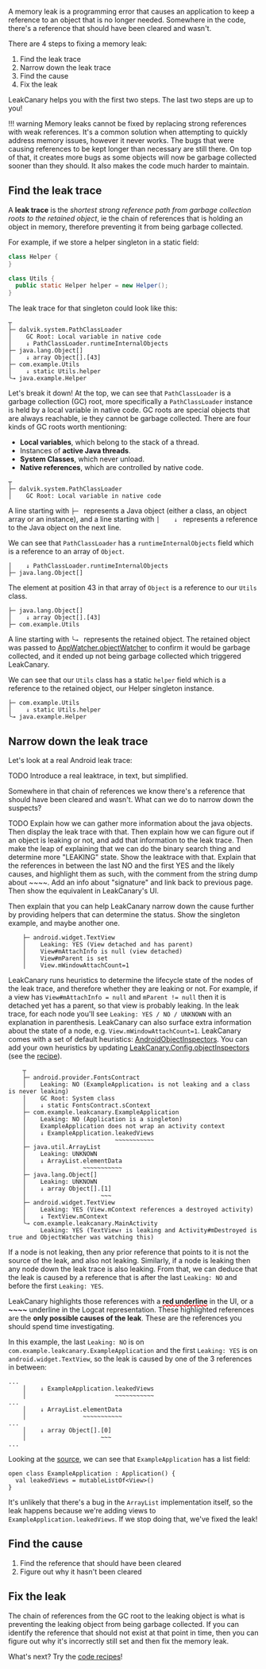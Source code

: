 A memory leak is a programming error that causes an application to keep a reference to an object that is no longer needed. Somewhere in the code, there's a reference that should have been cleared and wasn't.

There are 4 steps to fixing a memory leak:

1. Find the leak trace
2. Narrow down the leak trace
3. Find the cause
4. Fix the leak

LeakCanary helps you with the first two steps. The last two steps are up to you!

!!! warning
    Memory leaks cannot be fixed by replacing strong references with weak references. It's a common solution when attempting to quickly address memory issues, however it never works. The bugs that were causing references to be kept longer than necessary are still there. On top of that, it creates more bugs as some objects will now be garbage collected sooner than they should. It also makes the code much harder to maintain.

## Find the leak trace

A **leak trace** is the *shortest strong reference path from garbage collection roots to the retained object*, ie the chain of references that is holding an object in memory, therefore preventing it from being garbage collected.

For example, if we store a helper singleton in a static field:

```java
class Helper {
}

class Utils {
  public static Helper helper = new Helper();
}
```

The leak trace for that singleton could look like this:

```
┬
├─ dalvik.system.PathClassLoader
│    GC Root: Local variable in native code
│    ↓ PathClassLoader.runtimeInternalObjects
├─ java.lang.Object[]
│    ↓ array Object[].[43]
├─ com.example.Utils
│    ↓ static Utils.helper
╰→ java.example.Helper
```

Let's break it down! At the top, we can see that `PathClassLoader` is a garbage collection (GC) root, more specifically a `PathClassLoader` instance is held by a local variable in native code. GC roots are special objects that are always reachable, ie they cannot be garbage collected. There are four kinds of GC roots worth mentioning:

* **Local variables**, which belong to the stack of a thread.
* Instances of **active Java threads**.
* **System Classes**, which never unload.
* **Native references**, which are controlled by native code.

```
┬
├─ dalvik.system.PathClassLoader
│    GC Root: Local variable in native code
```

A line starting with `├─ ` represents a Java object (either a class, an object array or an instance), and a line starting with `│    ↓ ` represents a reference to the Java object on the next line.

We can see that `PathClassLoader` has a `runtimeInternalObjects` field which is a reference to an array of `Object`. 

```
│    ↓ PathClassLoader.runtimeInternalObjects
├─ java.lang.Object[]
```

The element at position 43 in that array of `Object` is a reference to our `Utils` class.

```
├─ java.lang.Object[]
│    ↓ array Object[].[43]
├─ com.example.Utils
```

A line starting with `╰→ ` represents the retained object. The retained object was passed to [AppWatcher.objectWatcher](/leakcanary/api/leakcanary-object-watcher-android/leakcanary/-app-watcher/object-watcher/) to confirm it would be garbage collected, and it ended up not being garbage collected which triggered LeakCanary.

We can see that our `Utils` class has a static `helper` field which is a reference to the retained object, our Helper singleton instance. 

```
├─ com.example.Utils
│    ↓ static Utils.helper
╰→ java.example.Helper
```

## Narrow down the leak trace

Let's look at a real Android leak trace:

TODO Introduce a real leaktrace, in text, but simplified. 

Somewhere in that chain of references we know there's a reference that should have been cleared and wasn't. What can we do to narrow down the suspects?

TODO Explain how we can gather more information about the java objects. Then display the leak trace with that. Then explain how we can figure out if an object is leaking or not, and add that information to the leak trace. Then make the leap of explaining that we can do the binary search thing and determine more "LEAKING" state. Show the leaktrace with that. Explain that the references in between the last NO and the first YES and the likely causes, and highlight them as such, with the comment from the string dump about ~~~~. Add an info about "signature" and link back to previous page. Then show the equivalent in LeakCanary's UI.

Then explain that you can help LeakCanary narrow down the cause further by providing helpers that can determine the status. Show the singleton example, and maybe another one.

```
    ├─ android.widget.TextView
    │    Leaking: YES (View detached and has parent)
    │    View#mAttachInfo is null (view detached)
    │    View#mParent is set
    │    View.mWindowAttachCount=1
```

LeakCanary runs heuristics to determine the lifecycle state of the nodes of the leak trace, and therefore whether they are leaking or not. For example, if a view has `View#mAttachInfo = null` and `mParent != null` then it is detached yet has a parent, so that view is probably leaking. In the leak trace, for each node you'll see `Leaking: YES / NO / UNKNOWN` with an explanation in parenthesis. LeakCanary can also surface extra information about the state of a node, e.g. `View.mWindowAttachCount=1`. LeakCanary comes with a set of default heuristics: [AndroidObjectInspectors](/leakcanary/api/shark-android/shark/-android-object-inspectors/). You can add your own heuristics by updating [LeakCanary.Config.objectInspectors](/leakcanary/api/leakcanary-android-core/leakcanary/-leak-canary/-config/object-inspectors/) (see the [recipe](recipes.md#identifying-leaking-objects-and-labeling-objects)).


```
    ┬
    ├─ android.provider.FontsContract
    │    Leaking: NO (ExampleApplication↓ is not leaking and a class is never leaking)
    │    GC Root: System class
    │    ↓ static FontsContract.sContext
    ├─ com.example.leakcanary.ExampleApplication
    │    Leaking: NO (Application is a singleton)
    │    ExampleApplication does not wrap an activity context
    │    ↓ ExampleApplication.leakedViews
    │                         ~~~~~~~~~~~
    ├─ java.util.ArrayList
    │    Leaking: UNKNOWN
    │    ↓ ArrayList.elementData
    │                ~~~~~~~~~~~
    ├─ java.lang.Object[]
    │    Leaking: UNKNOWN
    │    ↓ array Object[].[1]
    │                     ~~~
    ├─ android.widget.TextView
    │    Leaking: YES (View.mContext references a destroyed activity)
    │    ↓ TextView.mContext
    ╰→ com.example.leakcanary.MainActivity
    ​     Leaking: YES (TextView↑ is leaking and Activity#mDestroyed is true and ObjectWatcher was watching this)
```

If a node is not leaking, then any prior reference that points to it is not the source of the leak, and also not leaking. Similarly, if a node is leaking then any node down the leak trace is also leaking. From that, we can deduce that the leak is caused by a reference that is after the last `Leaking: NO`	and before the first `Leaking: YES`.

LeakCanary highlights those references with a **<span style="text-decoration: underline; text-decoration-color: red; text-decoration-style: wavy;">red underline</span>** in the UI, or a **~~~~** underline in the Logcat representation. These highlighted references are the **only possible causes of the leak**. These are the references you should spend time investigating.

In this example, the last `Leaking: NO` is on `com.example.leakcanary.ExampleApplication` and the first `Leaking: YES` is on `android.widget.TextView`, so the leak is caused by one of the 3 references in between:

```
...
    │    ↓ ExampleApplication.leakedViews
    │                         ~~~~~~~~~~~
...
    │    ↓ ArrayList.elementData
    │                ~~~~~~~~~~~
...
    │    ↓ array Object[].[0]
    │                     ~~~
...
```

Looking at the [source](https://github.com/square/leakcanary/blob/master/leakcanary-android-sample/src/main/java/com/example/leakcanary/ExampleApplication.kt#L23), we can see that `ExampleApplication` has a list field:

```
open class ExampleApplication : Application() {
  val leakedViews = mutableListOf<View>()
}
```

It's unlikely that there's a bug in the `ArrayList` implementation itself, so the leak happens because we're adding views to `ExampleApplication.leakedViews`. If we stop doing that, we've fixed the leak!

## Find the cause

1. Find the reference that should have been cleared
2. Figure out why it hasn't been cleared

## Fix the leak

The chain of references from the GC root to the leaking object is what is preventing the leaking object from being garbage collected. If you can identify the reference that should not exist at that point in time, then you can figure out why it's incorrectly still set and then fix the memory leak.

What's next? Try the [code recipes](recipes.md)!
